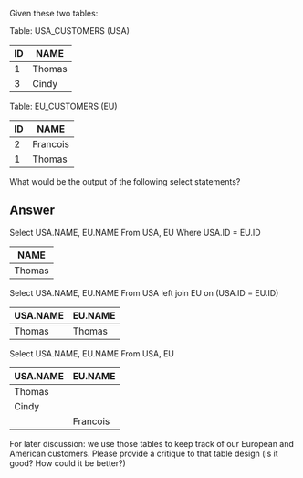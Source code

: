 Given these two tables:

Table: USA_CUSTOMERS (USA)

| ID  | NAME   |
| --- | ------ |
| 1   | Thomas |
| 3   | Cindy  |

Table: EU_CUSTOMERS (EU)

| ID  | NAME     |
| --- | -------- |
| 2   | Francois |
| 1   | Thomas   |

What would be the output of the following select statements?

## Answer

Select USA.NAME, EU.NAME From USA, EU Where USA.ID = EU.ID

| NAME   |
| ------ |
| Thomas |

Select USA.NAME, EU.NAME From USA left join EU on (USA.ID = EU.ID)

| USA.NAME | EU.NAME |
| -------- | ------- |
| Thomas   | Thomas  |

Select USA.NAME, EU.NAME From USA, EU

| USA.NAME | EU.NAME  |
| -------- | -------- |
| Thomas   |          |
| Cindy    |          |
|          | Francois |

For later discussion: we use those tables to keep track of our European and American customers. Please provide a critique to that table design (is it good? How could it be better?)
